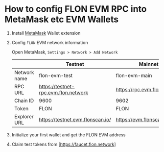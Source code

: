 # How to config FLON EVM RPC into MetaMask etc EVM Wallets

1. Install [MetaMask](https://metamask.io) Wallet extension
2. Config `FLON` EVM network information

   Open MetaMask, `Settings > Network > Add Network`

   |           | Testnet                        | Mainnet                        | Memo   |
   | --------- | ----------------------------- | --------------------------- | ------ |
   | Network name  | flon-evm-test                 | flon-evm-main               | customizable |
   | RPC URL | https://testnet-rpc.evm.flon.network | https://rpc.evm.flon.network |        |
   | Chain ID     | 9600            | 9602                        |        |
   | Token | FLON                          | FLON                        |        |
   | Explorer URL | https://testnet.evm.flonscan.io/    | https://evm.flonscan.io/    | Optional   |

3. Initialize your first wallet and get the FLON EVM address

4. Claim test tokens from [https://faucet.flon.network]